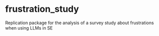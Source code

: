 # frustration_study
Replication package for the analysis of a survey study about frustrations when using LLMs in SE
